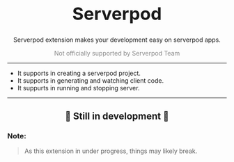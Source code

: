 <h1 align="center" style="font-size: 40px">Serverpod</h1>

<p align="center">Serverpod extension makes your development easy on serverpod apps.</p>

<p align="center" style="opacity: 0.5">Not officially supported by Serverpod Team</p>

---

- It supports in creating a serverpod project.
- It supports in generating and watching client code.
- It suppurts in running and stopping server.

---

<h2 align="center">🚧 Still in development 🚧</h2>

### Note:

> As this extension in under progress, things may likely break.